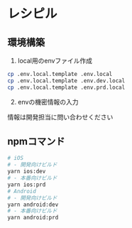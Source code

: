 # レシピル

## 環境構築

1. local用のenvファイル作成

```bash
cp .env.local.template .env.local
cp .env.local.template .env.dev.local
cp .env.local.template .env.prd.local
```

2. envの機密情報の入力

情報は開発担当に問い合わせください

## npmコマンド

```bash
# iOS
# - 開発向けビルド
yarn ios:dev
# - 本番向けビルド
yarn ios:prd
# Android
# - 開発向けビルド
yarn android:dev
# - 本番向けビルド
yarn android:prd
```
